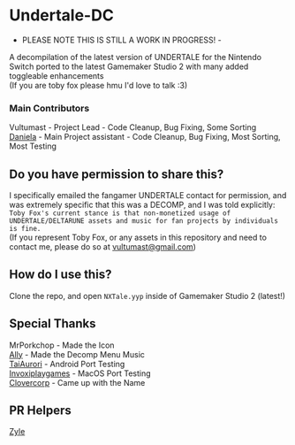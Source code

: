 # Undertale-DC
- PLEASE NOTE THIS IS STILL A WORK IN PROGRESS! -<br>

A decompilation of the latest version of UNDERTALE for the Nintendo Switch ported to the latest Gamemaker Studio 2 with many added toggleable enhancements<br>
(If you are toby fox please hmu I'd love to talk :3)
### Main Contributors
Vultumast - Project Lead - Code Cleanup, Bug Fixing, Some Sorting<br>
[Daniela](https://lethallava.land/@daniela) - Main Project assistant - Code Cleanup, Bug Fixing, Most Sorting, Most Testing

## Do you have permission to share this?
I specifically emailed the fangamer UNDERTALE contact for permission, and was extremely specific that this was a DECOMP, and I was told explicitly:<br>
``Toby Fox's current stance is that non-monetized usage of UNDERTALE/DELTARUNE assets and music for fan projects by individuals is fine.``<br>
(If you represent Toby Fox, or any assets in this repository and need to contact me, please do so at vultumast@gmail.com)

## How do I use this?
Clone the repo, and open ``NXTale.yyp`` inside of Gamemaker Studio 2 (latest!)

## Special Thanks
MrPorkchop - Made the Icon<br>
[Ally](https://twitter.com/chromadeline) - Made the Decomp Menu Music<br>
[TaiAurori](https://devkats.club) - Android Port Testing<br>
[Invoxiplaygames](https://ipg.pw/) - MacOS Port Testing<br>
[Clovercorp](https://twitter.com/silverparasoul) - Came up with the Name 

## PR Helpers
[Zyle](https://zyle.dev/)
